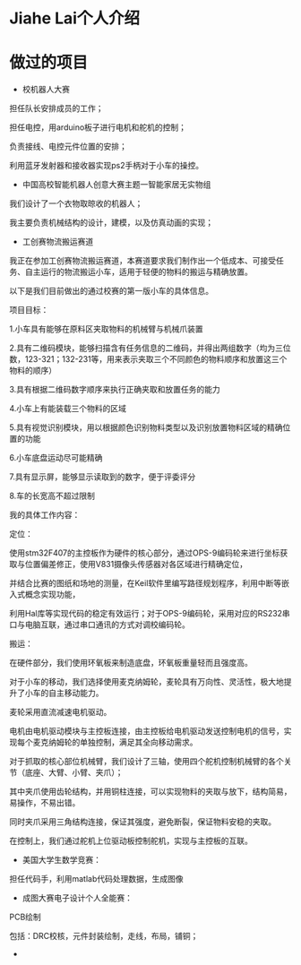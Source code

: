 # Jiahe Lai个人介绍

# 做过的项目


* 校机器人大赛

担任队长安排成员的工作；

担任电控，用arduino板子进行电机和舵机的控制；

负责接线、电控元件位置的安排；

利用蓝牙发射器和接收器实现ps2手柄对于小车的操控。

* 中国高校智能机器人创意大赛主题一智能家居无实物组

我们设计了一个衣物取晾收的机器人；

我主要负责机械结构的设计，建模，以及仿真动画的实现；

* 工创赛物流搬运赛道

我正在参加工创赛物流搬运赛道，本赛道要求我们制作出一个低成本、可接受任务、自主运行的物流搬运小车，适用于轻便的物料的搬运与精确放置。

以下是我们目前做出的通过校赛的第一版小车的具体信息。

项目目标：

1.小车具有能够在原料区夹取物料的机械臂与机械爪装置

2.具有二维码模块，能够扫描含有任务信息的二维码，并得出两组数字（均为三位数，123-321；132-231等，用来表示夹取三个不同颜色的物料顺序和放置这三个物料的顺序）

3.具有根据二维码数字顺序来执行正确夹取和放置任务的能力

4.小车上有能装载三个物料的区域

5.具有视觉识别模块，用以根据颜色识别物料类型以及识别放置物料区域的精确位置的功能

6.小车底盘运动尽可能精确

7.具有显示屏，能够显示读取到的数字，便于评委评分

8.车的长宽高不超过限制

我的具体工作内容：

定位：

使用stm32F407的主控板作为硬件的核心部分，通过OPS-9编码轮来进行坐标获取与位置偏差修正，使用V831摄像头传感器对各区域进行精确定位，

并结合比赛的图纸和场地的测量，在Keil软件里编写路径规划程序，利用中断等嵌入式概念实现功能，

利用Hal库等实现代码的稳定有效运行；对于OPS-9编码轮，采用对应的RS232串口与电脑互联，通过串口通讯的方式对调校编码轮。

搬运：

在硬件部分，我们使用环氧板来制造底盘，环氧板重量轻而且强度高。

对于小车的移动，我们选择使用麦克纳姆轮，麦轮具有万向性、灵活性，极大地提升了小车的自主移动能力。

麦轮采用直流减速电机驱动。

电机由电机驱动模块与主控板连接，由主控板给电机驱动发送控制电机的信号，实现每个麦克纳姆轮的单独控制，满足其全向移动需求。

对于抓取的核心部位机械臂，我们设计了三轴，使用四个舵机控制机械臂的各个关节（底座、大臂、小臂、夹爪）；

其中夹爪使用齿轮结构，并用铜柱连接，可以实现物料的夹取与放下，结构简易，易操作，不易出错。

同时夹爪采用三角结构连接，保证其强度，避免断裂，保证物料安稳的夹取。

在控制上，我们通过舵机上位驱动板控制舵机，实现与主控板的互联。

* 美国大学生数学竞赛：

担任代码手，利用matlab代码处理数据，生成图像

* 成图大赛电子设计个人全能赛：

PCB绘制

包括：DRC校核，元件封装绘制，走线，布局，铺铜；

*
